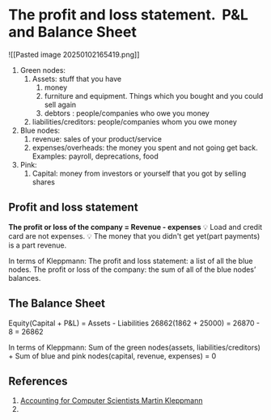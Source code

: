 # The profit and loss statement.  P&L and  Balance Sheet
![[Pasted image 20250102165419.png]]
1. Green nodes:
	1. Assets:  stuff that you have
		1. money
		2. furniture and equipment. Things which you bought and you could sell again
		3. debtors : people/companies who owe you money
	2. liabilities/creditors: people/companies whom you owe money
2. Blue nodes:
	1. revenue: sales of your product/service
	2. expenses/overheads: the money you spent and not going get back. Examples: payroll, deprecations, food
3. Pink:
	1. Capital: money from investors or yourself that you got by selling shares
## Profit and loss statement
**The profit or loss of the company = Revenue - expenses**
💡 Load and credit card are not expenses. 
💡 The money that you didn't get yet(part payments) is a part revenue. 

In terms of Kleppmann:
The profit and loss statement: a list of all the blue nodes.
The profit or loss of the company: the sum of all of the blue nodes’ balances. 

## The Balance Sheet
Equity(Capital + P&L) = Assets -  Liabilities
26862(1862 + 25000) = 26870 - 8 = 26862

In terms of Kleppmann:
Sum of the green nodes(assets,  liabilities/creditors)  + Sum of blue and pink nodes(capital, revenue, expenses) = 0

## References
1. [Accounting for Computer Scientists Martin Kleppmann](https://martin.kleppmann.com/2011/03/07/accounting-for-computer-scientists.html)
2. 